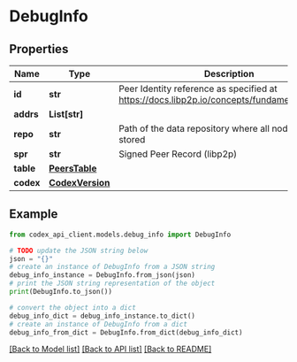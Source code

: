 # DebugInfo


## Properties

Name | Type | Description | Notes
------------ | ------------- | ------------- | -------------
**id** | **str** | Peer Identity reference as specified at https://docs.libp2p.io/concepts/fundamentals/peers/ | [optional] 
**addrs** | **List[str]** |  | [optional] 
**repo** | **str** | Path of the data repository where all nodes data are stored | [optional] 
**spr** | **str** | Signed Peer Record (libp2p) | [optional] 
**table** | [**PeersTable**](PeersTable.md) |  | [optional] 
**codex** | [**CodexVersion**](CodexVersion.md) |  | [optional] 

## Example

```python
from codex_api_client.models.debug_info import DebugInfo

# TODO update the JSON string below
json = "{}"
# create an instance of DebugInfo from a JSON string
debug_info_instance = DebugInfo.from_json(json)
# print the JSON string representation of the object
print(DebugInfo.to_json())

# convert the object into a dict
debug_info_dict = debug_info_instance.to_dict()
# create an instance of DebugInfo from a dict
debug_info_from_dict = DebugInfo.from_dict(debug_info_dict)
```
[[Back to Model list]](../README.md#documentation-for-models) [[Back to API list]](../README.md#documentation-for-api-endpoints) [[Back to README]](../README.md)


